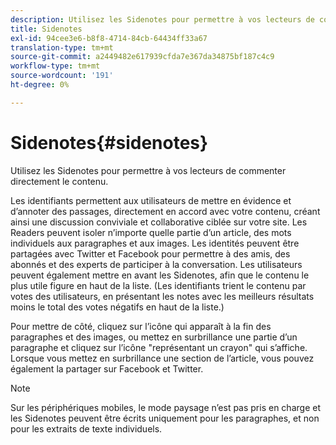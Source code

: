 ```yaml
---
description: Utilisez les Sidenotes pour permettre à vos lecteurs de commenter directement le contenu.
title: Sidenotes
exl-id: 94cee3e6-b8f8-4714-84cb-64434ff33a67
translation-type: tm+mt
source-git-commit: a2449482e617939cfda7e367da34875bf187c4c9
workflow-type: tm+mt
source-wordcount: '191'
ht-degree: 0%

---
```


# Sidenotes{#sidenotes}

Utilisez les Sidenotes pour permettre à vos lecteurs de commenter directement le contenu.

Les identifiants permettent aux utilisateurs de mettre en évidence et d’annoter des passages, directement en accord avec votre contenu, créant ainsi une discussion conviviale et collaborative ciblée sur votre site. Les Readers peuvent isoler n’importe quelle partie d’un article, des mots individuels aux paragraphes et aux images. Les identités peuvent être partagées avec Twitter et Facebook pour permettre à des amis, des abonnés et des experts de participer à la conversation. Les utilisateurs peuvent également mettre en avant les Sidenotes, afin que le contenu le plus utile figure en haut de la liste. (Les identifiants trient le contenu par votes des utilisateurs, en présentant les notes avec les meilleurs résultats moins le total des votes négatifs en haut de la liste.)

Pour mettre de côté, cliquez sur l’icône qui apparaît à la fin des paragraphes et des images, ou mettez en surbrillance une partie d’un paragraphe et cliquez sur l’icône &quot;représentant un crayon&quot; qui s’affiche. Lorsque vous mettez en surbrillance une section de l’article, vous pouvez également la partager sur Facebook et Twitter.

>[!NOTE]
>
>Sur les périphériques mobiles, le mode paysage n’est pas pris en charge et les Sidenotes peuvent être écrits uniquement pour les paragraphes, et non pour les extraits de texte individuels.
